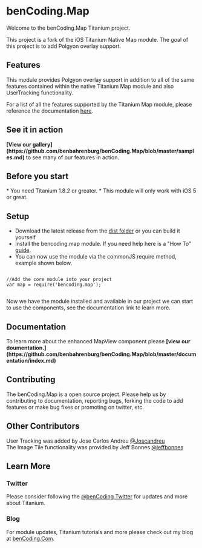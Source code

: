 <h1>benCoding.Map</h1>
 
Welcome to the benCoding.Map Titanium project.

This project is a fork of the iOS Titanium Native Map module.  The goal of this project is to add Polgyon overlay support.

<h2>Features</h2>

This module provides Polgyon overlay support in addition to all of the same features contained within the native Titanium Map module and also UserTracking functionality.

For a list of all the features supported by the Titanium Map module, please reference the documentation [here](http://docs.appcelerator.com/titanium/2.1/index.html#!/api/Titanium.Map.View).

<h2>See it in action</h2>
<b>[View our gallery](https://github.com/benbahrenburg/benCoding.Map/blob/master/samples.md)</b> to see many of our features in action.

<h2>Before you start</h2>
* You need Titanium 1.8.2 or greater.
* This module will only work with iOS 5 or great.  

<h2>Setup</h2>

* Download the latest release from the [dist folder](https://github.com/benbahrenburg/benCoding.Map/tree/master/dist) or you can build it yourself 
* Install the bencoding.map module. If you need help here is a "How To" [guide](https://wiki.appcelerator.org/display/guides/Configuring+Apps+to+Use+Modules). 
* You can now use the module via the commonJS require method, example shown below.

<pre><code>
//Add the core module into your project
var map = require('bencoding.map');

</code></pre>

Now we have the module installed and available in our project we can start to use the components, see the documentation link to learn more.

<h2>Documentation</h2>
To learn more about the enhanced MapView component please <b>[view our doumentation.](https://github.com/benbahrenburg/benCoding.Map/blob/master/documentation/index.md)</b>

<h2>Contributing</h2>

The benCoding.Map is a open source project.  Please help us by contributing to documentation, reporting bugs, forking the code to add features or make bug fixes or promoting on twitter, etc.

<h2>Other Contributors</h2>

User Tracking was added by Jose Carlos Andreu [@Joscandreu](https://twitter.com/Joscandreu)
<br/>
The Image Tile functionality was provided by Jeff Bonnes [@jeffbonnes](https://twitter.com/jeffbonnes)

<h2>Learn More</h2>

<h3>Twitter</h3>

Please consider following the [@benCoding Twitter](http://www.twitter.com/benCoding) for updates and more about Titanium.

<h3>Blog</h3>

For module updates, Titanium tutorials and more please check out my blog at [benCoding.Com](http://benCoding.com). 
